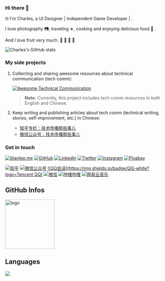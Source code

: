  ### Hi there 👋

🤓 I'm Charles, a UI Designer | Independent Game Developer | .

 I love photography 📷, traveling ✈️, cooking and enjoying delicious food 🥘 .

And I love fruit very much. 🍎 🍓 🥭 🥝

![Charles's GitHub stats](https://github-readme-stats.vercel.app/api?username=charles0122&show_icons=true&theme=tokyonight)

### My side projects

1. Collecting and sharing awesome resources about technical communication (tech comm):

   [![Awesome Technical Communication](https://github-readme-stats.vercel.app/api/pin?username=lilin90&repo=awesome-technical-communication&theme=tokyonight)](https://github.com/lilin90/awesome-technical-communication)

   > **Note:** Currently, this project includes tech comm resources in both English and Chinese.

2. Keep writing and publishing articles about tech comm (technical writing, stories, self-improvement, etc.) in Chinese:

   - [知乎专栏：技术传播那些事儿](https://www.zhihu.com/column/tc-fun)
    - [微信公众号：技术传播那些事儿](https://res.cloudinary.com/lilian-photos/image/upload/v1585391408/cover/wechat-qrcode-scan-to-follow.jpg)


### Get in touch

[![lilianlee.me](https://img.shields.io/badge/lilianlee.me-orange)](https://lilianlee.me/)
[![GitHub](https://img.shields.io/badge/GitHub-grey?logo=github)](https://github.com/lilin90)
[![LinkedIn](https://img.shields.io/badge/LinkedIn-blue?logo=linkedin)](https://www.linkedin.com/in/lilian-lee-54305777/)
[![Twitter](https://img.shields.io/badge/Twitter-white?logo=twitter)](https://twitter.com/lilianlee90/)
[![Instagram](https://img.shields.io/badge/Instagram-white?logo=instagram)](https://www.instagram.com/lilianlee.me/)
[![Pixabay](https://img.shields.io/badge/Pixabay-white?logo=pixabay)](https://pixabay.com/zh/users/lilian90-1322641/)

[![知乎](https://img.shields.io/badge/知乎-white?logo=zhihu)](https://www.zhihu.com/people/charles0122)
[![微信公众号](https://img.shields.io/badge/微信公众号-white?logo=wechat)](#)
[![QQ会话](https://img.shields.io/badge/QQ-white?logo=Tencent QQ)](http://wpa.qq.com/msgrd?v=3&uin=756337520&site=qq&menu=yes)
[![微信](https://img.shields.io/badge/微信-white?logo=wechat)](http://wpa.weixin.com/msgrd?v=3&uin=charles010122&site=weixin&menu=yes)
[![哔哩哔哩](https://img.shields.io/badge/bilibili-white?logo=Bilibili)](https://space.bilibili.com/223987409)
[![网易云音乐](https://img.shields.io/badge/网易云-white？logo=wangyiyun)](https://music.163.com/#/user/home?id=1331469391)

## GitHub Infos
<img src="https://github-profile-trophy.vercel.app/?username=charles0122&theme=tokyonight&column=7" alt="logo" height="160px" align="center" style="margin: auto;" />

## Languages
<a href="https://github.com/duktig666">
  <img src="https://github-readme-stats.vercel.app/api/top-langs/?username=charles0122&theme=tokyonight" />
</a>

